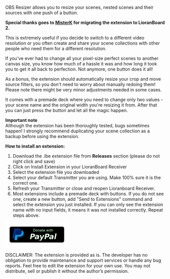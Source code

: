 OBS Resizer allows you to resize your scenes, nested scenes and their sources with one push of a button. 

**Special thanks goes to [MisterK](twitch.tv/misterk_qc) for migrating the extension to LioranBoard 2.**   

This is extremely useful if you decide to switch to a different video resolution or you often create and share your scene collections with other people who  need them for a different resolution.   

If you've ever had to change all your pixel-size perfect scenes to another canvas size, you know how much of a hassle it was and how long it took you to get it all back to perfection. Not anymore, one button does it all!   

As a bonus, the extension should automatically resize your crop and move source filters, so you don't need to worry about manually redoing them! Please note there might be very minor adjustments needed in some cases.   

It comes with a premade deck where you need to change only two values - your scene name and the original width you're resizing it from. After that you can just press the button and let all the magic happen.    

**Important note**   
Although the extension has been thoroughly tested, bugs sometimes happen! I strongly recommend duplicating your scene collection as a backup before using the extension. 

**How to install an extension:**
1. Download the .lbe extension file from **Releases** section (please do not right click and save) 
2. Click on Install Extension in your LioranBoard Receiver
3. Select the extension file you downloaded 
4. Select your default Transmitter you are using. Make 100% sure it is the correct one. 
5. Refresh your Transmitter or close and reopen Lioranboard Receiver. 
6. Most extensions include a premade deck with buttons. If you do not see one, create a new button, add "Send to Extensions" command and select the extension you just installed. If you can only see the extension name with no input fields, it means it was not installed correctly. Repeat steps above.  

[![](https://github.com/christinna9031/LioranBoard-Files/blob/main/img/paypal.png?raw=true)](https://www.paypal.com/cgi-bin/webscr?cmd=_s-xclick&hosted_button_id=3YWXYQE3HKWHQ)

DISCLAIMER: The extension is provided as is. The developer has no obligation to provide maintenance and support services or handle any bug reports.
Feel free to edit the extension for your own use. You may not distribute, sell or publish it without the author’s permission.
